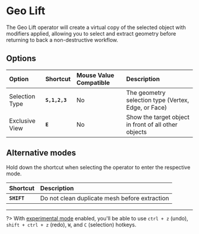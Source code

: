 # Geo Lift

The Geo Lift operator will create a virtual copy of the selected object with modifiers applied, allowing you to select and extract geometry before returning to back a non-destructive workflow.

[](../_media/geo-lift.mp4 ':include')

## Options

| Option | Shortcut | Mouse Value Compatible | Description |
| :--- | :--- | :--- | :--- |
| Selection Type | **`S,1,2,3`** | No | The geometry selection type (Vertex, Edge, or Face) |
| Exclusive View | **`E`** | No | Show the target object in front of all other objects |

## Alternative modes

Hold down the shortcut when selecting the operator to enter the respective mode.

| Shortcut | Description |
| :--- | :--- |
| **`SHIFT`** | Do not clean duplicate mesh before extraction |

---

?> With [experimental mode](/getting-started/preferences) enabled, you'll be able to use `ctrl + z` (undo), `shift + ctrl + z` (redo), `W`, and `C` (selection) hotkeys.